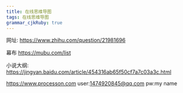 ```yaml
---
title: 在线思维导图
tags: 在线思维导图
grammar_cjkRuby: true
---
```


网址:
https://www.zhihu.com/question/21981696

幕布
https://mubu.com/list

小说大纲:
https://jingyan.baidu.com/article/454316ab65f50cf7a7c03a3c.html


https://www.processon.com
user:1474920845@qq.com
pw:my name